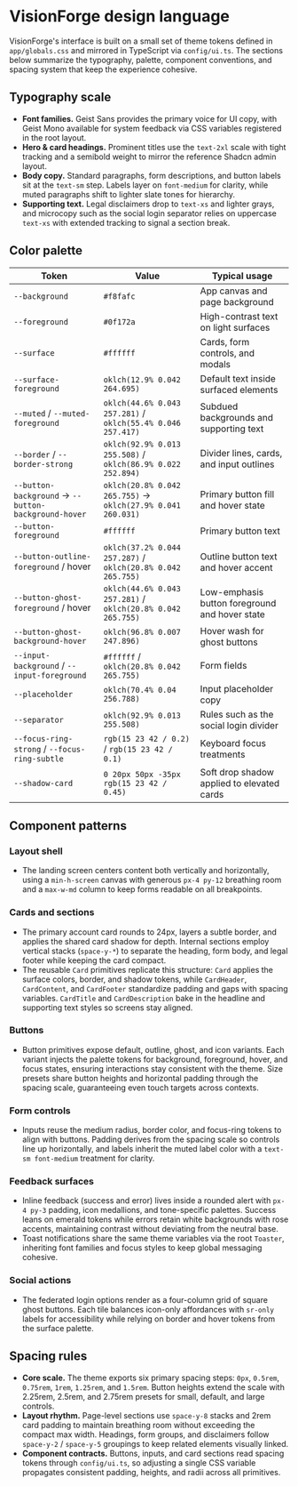 # VisionForge design language

VisionForge's interface is built on a small set of theme tokens defined in `app/globals.css` and mirrored in TypeScript via `config/ui.ts`. The sections below summarize the typography, palette, component conventions, and spacing system that keep the experience cohesive.

## Typography scale

- **Font families.** Geist Sans provides the primary voice for UI copy, with Geist Mono available for system feedback via CSS variables registered in the root layout.
- **Hero & card headings.** Prominent titles use the `text-2xl` scale with tight tracking and a semibold weight to mirror the reference Shadcn admin layout.
- **Body copy.** Standard paragraphs, form descriptions, and button labels sit at the `text-sm` step. Labels layer on `font-medium` for clarity, while muted paragraphs shift to lighter slate tones for hierarchy.
- **Supporting text.** Legal disclaimers drop to `text-xs` and lighter grays, and microcopy such as the social login separator relies on uppercase `text-xs` with extended tracking to signal a section break.

## Color palette

| Token | Value | Typical usage |
| --- | --- | --- |
| `--background` | `#f8fafc` | App canvas and page background |
| `--foreground` | `#0f172a` | High-contrast text on light surfaces |
| `--surface` | `#ffffff` | Cards, form controls, and modals |
| `--surface-foreground` | `oklch(12.9% 0.042 264.695)` | Default text inside surfaced elements |
| `--muted` / `--muted-foreground` | `oklch(44.6% 0.043 257.281)` / `oklch(55.4% 0.046 257.417)` | Subdued backgrounds and supporting text |
| `--border` / `--border-strong` | `oklch(92.9% 0.013 255.508)` / `oklch(86.9% 0.022 252.894)` | Divider lines, cards, and input outlines |
| `--button-background` → `--button-background-hover` | `oklch(20.8% 0.042 265.755)` → `oklch(27.9% 0.041 260.031)` | Primary button fill and hover state |
| `--button-foreground` | `#ffffff` | Primary button text |
| `--button-outline-foreground` / hover | `oklch(37.2% 0.044 257.287)` / `oklch(20.8% 0.042 265.755)` | Outline button text and hover accent |
| `--button-ghost-foreground` / hover | `oklch(44.6% 0.043 257.281)` / `oklch(20.8% 0.042 265.755)` | Low-emphasis button foreground and hover state |
| `--button-ghost-background-hover` | `oklch(96.8% 0.007 247.896)` | Hover wash for ghost buttons |
| `--input-background` / `--input-foreground` | `#ffffff` / `oklch(20.8% 0.042 265.755)` | Form fields |
| `--placeholder` | `oklch(70.4% 0.04 256.788)` | Input placeholder copy |
| `--separator` | `oklch(92.9% 0.013 255.508)` | Rules such as the social login divider |
| `--focus-ring-strong` / `--focus-ring-subtle` | `rgb(15 23 42 / 0.2)` / `rgb(15 23 42 / 0.1)` | Keyboard focus treatments |
| `--shadow-card` | `0 20px 50px -35px rgb(15 23 42 / 0.45)` | Soft drop shadow applied to elevated cards |

## Component patterns

### Layout shell
- The landing screen centers content both vertically and horizontally, using a `min-h-screen` canvas with generous `px-4 py-12` breathing room and a `max-w-md` column to keep forms readable on all breakpoints.

### Cards and sections
- The primary account card rounds to 24px, layers a subtle border, and applies the shared card shadow for depth. Internal sections employ vertical stacks (`space-y-*`) to separate the heading, form body, and legal footer while keeping the card compact.
- The reusable `Card` primitives replicate this structure: `Card` applies the surface colors, border, and shadow tokens, while `CardHeader`, `CardContent`, and `CardFooter` standardize padding and gaps with spacing variables. `CardTitle` and `CardDescription` bake in the headline and supporting text styles so screens stay aligned.

### Buttons
- Button primitives expose default, outline, ghost, and icon variants. Each variant injects the palette tokens for background, foreground, hover, and focus states, ensuring interactions stay consistent with the theme. Size presets share button heights and horizontal padding through the spacing scale, guaranteeing even touch targets across contexts.

### Form controls
- Inputs reuse the medium radius, border color, and focus-ring tokens to align with buttons. Padding derives from the spacing scale so controls line up horizontally, and labels inherit the muted label color with a `text-sm font-medium` treatment for clarity.

### Feedback surfaces
- Inline feedback (success and error) lives inside a rounded alert with `px-4 py-3` padding, icon medallions, and tone-specific palettes. Success leans on emerald tokens while errors retain white backgrounds with rose accents, maintaining contrast without deviating from the neutral base.
- Toast notifications share the same theme variables via the root `Toaster`, inheriting font families and focus styles to keep global messaging cohesive.

### Social actions
- The federated login options render as a four-column grid of square ghost buttons. Each tile balances icon-only affordances with `sr-only` labels for accessibility while relying on border and hover tokens from the surface palette.

## Spacing rules

- **Core scale.** The theme exports six primary spacing steps: `0px`, `0.5rem`, `0.75rem`, `1rem`, `1.25rem`, and `1.5rem`. Button heights extend the scale with 2.25rem, 2.5rem, and 2.75rem presets for small, default, and large controls.
- **Layout rhythm.** Page-level sections use `space-y-8` stacks and 2rem card padding to maintain breathing room without exceeding the compact max width. Headings, form groups, and disclaimers follow `space-y-2` / `space-y-5` groupings to keep related elements visually linked.
- **Component contracts.** Buttons, inputs, and card sections read spacing tokens through `config/ui.ts`, so adjusting a single CSS variable propagates consistent padding, heights, and radii across all primitives.
